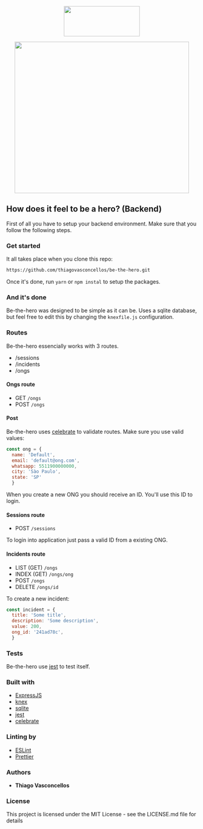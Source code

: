 <p align="center">
  <img width="200" height="80" src="https://i.ibb.co/s3VxkxY/logo.png">
</p>
<p align="center">
  <img width="460" height="400" src="https://i.ibb.co/nLDMy5C/heroes.png">
</p>

## How does it feel to be a hero? (Backend)

First of all you have to setup your backend environment. Make sure that you follow the following steps.

### Get started

It all takes place when you clone this repo:
```bash
https://github.com/thiagovasconcellos/be-the-hero.git
```

Once it's done, run ``yarn`` or ``npm instal`` to setup the packages.

### And it's done

Be-the-hero was designed to be simple as it can be.
Uses a sqlite database, but feel free to edit this by changing the ``knexfile.js`` configuration.

### Routes

Be-the-hero essencially works with 3 routes.

* /sessions
* /incidents
* /ongs


#### Ongs route
  * GET ``/ongs``
  * POST ``/ongs``

#### Post
Be-the-hero uses [celebrate](https://github.com/arb/celebrate) to validate routes. Make sure you use valid values:
```js
const ong = {
  name: 'Default', 
  email: 'default@ong.com', 
  whatsapp: 5511900000000, 
  city: 'Sào Paulo',
  state: 'SP'
  }
```

When you create a new ONG you should receive an ID. You'll use this ID to login.

#### Sessions route

  * POST ``/sessions``

To login into application just pass a valid ID from a existing ONG.

#### Incidents route
  * LIST (GET) ``/ongs``
  * INDEX (GET) ``/ongs/ong``
  * POST ``/ongs``
  * DELETE ``/ongs/id``

To create a new incident:
```js
const incident = {
  title: 'Some title',
  description: 'Some description',
  value: 200,
  ong_id: '241ad78c',
  }
```

### Tests
Be-the-hero use [jest](https://jestjs.io/) to test itself.

### Built with

  * [ExpressJS](https://expressjs.com/)
  * [knex](http://knexjs.org/)
  * [sqlite](sqlite.org/index.html)
  * [jest](https://jestjs.io/)
  * [celebrate](https://github.com/arb/celebrate)

### Linting by

  * [ESLint](https://eslint.org/)
  * [Prettier](https://prettier.io/)

### Authors

  * **Thiago Vasconcellos**

### License

This project is licensed under the MIT License - see the LICENSE.md file for details